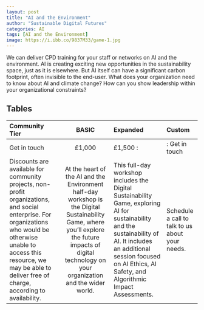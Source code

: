 ```yaml
---
layout: post
title: "AI and the Environment"
author: "Sustainable Digital Futures"
categories: AI
tags: [AI and the Environment]
image: https://i.ibb.co/9837M33/game-1.jpg
---
```

We can deliver CPD training for your staff or networks on AI and the environment. AI is creating exciting new opportunities in the sustainability space, just as it is elsewhere. But AI itself can have a significant carbon footprint, often invisible to the end-user. What does your organization need to know about AI and climate change? How can you show leadership within your organizational constraints?

## Tables

Community  Tier|  BASIC| Expanded         |   Custom
| :------------------ | :-------------------: | :-------------------- | :--------------------
Get in touch|£1,000| £1,500     :|: Get in touch
Discounts are available for community projects, non-profit organizations, and social enterprise. For organizations who would be otherwise unable to access this resource, we may be able to deliver free of charge, according to availability. | At the heart of the AI and the Environment half-day workshop is the Digital Sustainability Game, where you’ll explore the future impacts of digital technology on your organization and the wider world.    | This full-day workshop includes the Digital Sustainability Game, exploring AI for sustainability and the sustainability of AI. It includes an additional session focused on AI Ethics, AI Safety, and Algorithmic Impact Assessments.  | Schedule a call to talk to us about your needs.

